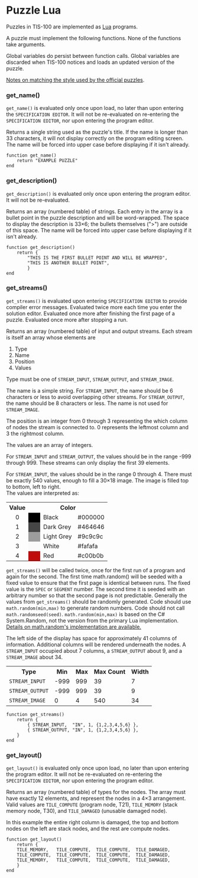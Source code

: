 Puzzle Lua
==========

Puzzles in TIS-100 are implemented as [Lua](http://www.lua.org/) programs.

A puzzle must implement the following functions.  None of the functions take arguments.

Global variables do persist between function calls.  Global variables are discarded when TIS-100 notices and loads an updated version of the puzzle.

[Notes on matching the style used by the official puzzles](lua-style.html).




### get_name()

`get_name()` is evaluated only once upon load, no later than upon entering the `SPECIFICATION EDITOR`.  It will not be re-evaluated on re-entering the `SPECIFICATION EDITOR`, nor upon entering the program editor. 

Returns a single string used as the puzzle's title.  If the name is longer than 33 characters, it will not display correctly on the program editing screen.
The name will be forced into upper case before displaying if it isn't already.


	function get_name()
		return "EXAMPLE PUZZLE"
	end



### get_description()

`get_description()` is evaluated only once upon entering the program editor. It will not be re-evaluated.

Returns an array (numbered table) of strings.  Each entry in the array is a bullet point in the puzzle description and will be word-wrapped.  The space to display the description is 33×6; the bullets themselves (">") are outside of this space.
The name will be forced into upper case before displaying if it isn't already.


	function get_description()
		return {
			"THIS IS THE FIRST BULLET POINT AND WILL BE WRAPPED",
			"THIS IS ANOTHER BULLET POINT",
			}
	end



### get_streams()

`get_streams()` is evaluated upon entering `SPECIFICATION EDITOR` to provide compiler error messages.  Evaluated twice more each time you enter the solution editor.  Evaluated once more after finishing the first page of a puzzle.  Evaluated once more after stopping a run.

Returns an array (numbered table) of input and output streams. Each stream is itself an array whose elements are

1. Type
2. Name
3. Position
4. Values

Type must be one of `STREAM_INPUT`, `STREAM_OUTPUT`, and `STREAM_IMAGE`.

The name is a simple string.  For `STREAM_INPUT`, the name should be 6 characters or less to avoid overlapping other streams.  For `STREAM_OUTPUT`, the name should be 8 characters or less.  The name is not used for `STREAM_IMAGE`.

The position is an integer from 0 through 3 representing the which column of nodes the stream is connected to. 0 represents the leftmost column and 3 the rightmost column.

The values are an array of integers.

For `STREAM_INPUT` and `STREAM_OUTPUT`, the values should be in
the range -999 through 999.  These streams can only display the
first 39 elements.

For `STREAM_INPUT`, the values should be in the range 0 through
4.  There must be exactly 540 values, enough to fill a 30×18
image.  The image is filled top to bottom, left to right.  
The values are interpreted as:

<table>
<tr><th>Value</th><th colspan="3">Color</th></tr>
<tr><td style="text-align:center">0</td><td style="width: 1em; background-color: black">&nbsp;</td><td>Black</td><td>#000000</td></tr>
<tr><td style="text-align:center">1</td><td style="width: 1em; background-color: #464646">&nbsp;</td><td>Dark Grey</td><td>#464646</td></tr>
<tr><td style="text-align:center">2</td><td style="width: 1em; background-color: #9c9c9c">&nbsp;</td><td>Light Grey</td><td>#9c9c9c</td></tr>
<tr><td style="text-align:center">3</td><td style="width: 1em; background-color: #fafafa">&nbsp;</td><td>White</td><td>#fafafa</td></tr>
<tr><td style="text-align:center">4</td><td style="width: 1em; background-color: #c00b0b">&nbsp;</td><td>Red</td><td>#c00b0b</td></tr>
</table>

`get_streams()` will be called twice, once for the first run of
a program and again for the second.  The first time math.random()
will be seeded with a fixed value to ensure that the first page
is identical between runs.
The fixed value is the `SPEC` or `SEGMENT` number.
The second time it is seeded with an
arbitrary number so that the second page is not predictable.
Generally the values from
`get_streams()` should be randomly generated.  Code should use
`math.random(min,max)` to generate random numbers.  Code should
not call `math.randomseed(seed)`.
`math.random(min,max)` is based on the C# System.Random, not the version from the primary Lua implementation. [Details on math.random's implementation are available.](random.html)

The left side of the display has space for approximately 41
columns of information.  Additional columns will be rendered
underneath the nodes.  A `STREAM_INPUT` occupied about 7 columns,
a `STREAM_OUTPUT` about 9, and a `STREAM_IMAGE` about 34.


<table>
<tr>
	<th>Type</th>
	<th>Min</th>
	<th>Max</th>
	<th>Max Count</th>
	<th>Width</th>
</tr>
<tr>
	<td><code>STREAM_INPUT</code></td>
	<td class="n">-999</td>
	<td class="n">999</td>
	<td class="n">39</td>
	<td class="n">7</td>
</tr>
<tr>
	<td><code>STREAM_OUTPUT</code></td>
	<td class="n">-999</td>
	<td class="n">999</td>
	<td class="n">39</td>
	<td class="n">9</td>
</tr>
<tr>
	<td><code>STREAM_IMAGE</code></td>
	<td class="n">0</td>
	<td class="n">4</td>
	<td class="n">540</td>
	<td class="n">34</td>
</tr>
</table>

	function get_streams()
		return { 
			{ STREAM_INPUT,  "IN", 1, {1,2,3,4,5,6} },
			{ STREAM_OUTPUT, "IN", 1, {1,2,3,4,5,6} },
		}
	end



### get_layout()

`get_layout()` is evaluated only once upon load, no later than upon entering the program editor.  It will not be re-evaluated on re-entering the `SPECIFICATION EDITOR`, nor upon entering the program editor. 

Returns an array (numbered table) of types for the nodes.  The array must have exactly 12 elements, and represent the nodes in a 4×3 arrangement.  Valid values are `TILE_COMPUTE` (program node, T21), `TILE_MEMORY` (stack memory node, T30), and `TILE_DAMAGED` (unusable damaged node).

In this example the entire right column is damaged, the top and bottom nodes on the left are stack nodes, and the rest are compute nodes.

	function get_layout()
		return { 
		TILE_MEMORY,   TILE_COMPUTE,  TILE_COMPUTE,  TILE_DAMAGED,
		TILE_COMPUTE,  TILE_COMPUTE,  TILE_COMPUTE,  TILE_DAMAGED,
		TILE_MEMORY,   TILE_COMPUTE,  TILE_COMPUTE,  TILE_DAMAGED,
		}
	end


